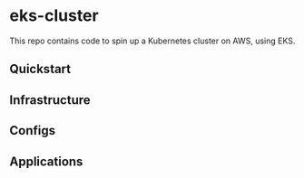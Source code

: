 # eks-cluster

This repo contains code to spin up a Kubernetes cluster on AWS, using EKS.

## Quickstart
## Infrastructure
## Configs
## Applications
